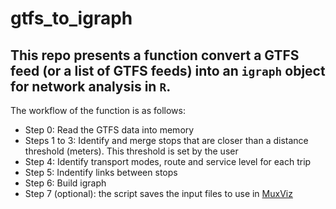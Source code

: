 # gtfs_to_igraph

## This repo presents a function convert a GTFS feed (or a list of GTFS feeds) into an `igraph` object for network analysis in `R`.

The workflow of the function is as follows:
 - Step 0: Read the GTFS data into memory
 - Steps 1 to 3: Identify and merge stops that are closer than a distance threshold (meters). This threshold is set by the user
 - Step 4: Identify transport modes, route and service level for each trip
 - Step 5: Indentify links between stops
 - Step 6: Build igraph
 - Step 7 (optional): the script saves the input files to use in [MuxViz](https://github.com/manlius/muxViz)
